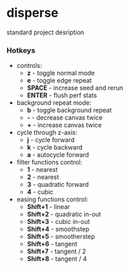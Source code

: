 # disperse
standard project desription


### Hotkeys
 * controls:
   * **z** - toggle normal mode
   * **e** - toggle edge repeat
   * **SPACE** - increase seed and rerun
   * **ENTER** - flush perf stats
 * background repeat mode:
   * **b** - toggle background repeat
   * **-** - decrease canvas twice
   * **+** - increase canvas twice
 * cycle through z-axis:
   * **j** - cycle forward
   * **k** - cycle backward
   * **a** - autocycle forward
 * filter functions control:
   * **1** - nearest
   * **2** - nearest
   * **3** - quadratic forward
   * **4** - cubic
 * easing functions control:
   * **Shift+1** - linear
   * **Shift+2** - quadratic in-out
   * **Shift+3** - cubic in-out
   * **Shift+4** - smoothstep
   * **Shift+5** - smootherstep
   * **Shift+6** - tangent
   * **Shift+7** - tangent / 2
   * **Shift+8** - tangent / 4
